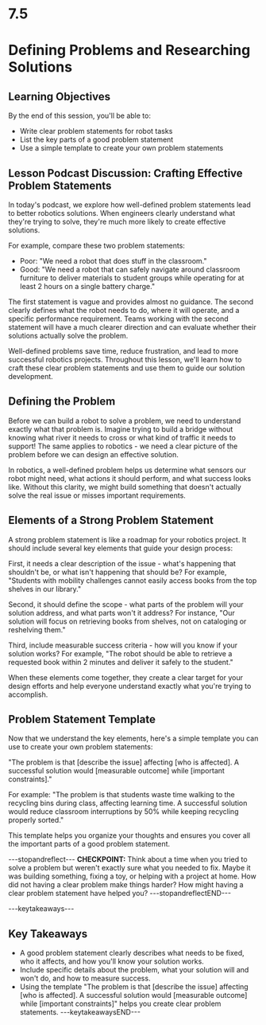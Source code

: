 # 7.5

# Defining Problems and Researching Solutions

## Learning Objectives

By the end of this session, you'll be able to:
- Write clear problem statements for robot tasks
- List the key parts of a good problem statement
- Use a simple template to create your own problem statements

## Lesson Podcast Discussion: Crafting Effective Problem Statements

In today's podcast, we explore how well-defined problem statements lead to better robotics solutions. When engineers clearly understand what they're trying to solve, they're much more likely to create effective solutions.

For example, compare these two problem statements:
- Poor: "We need a robot that does stuff in the classroom."
- Good: "We need a robot that can safely navigate around classroom furniture to deliver materials to student groups while operating for at least 2 hours on a single battery charge."

The first statement is vague and provides almost no guidance. The second clearly defines what the robot needs to do, where it will operate, and a specific performance requirement. Teams working with the second statement will have a much clearer direction and can evaluate whether their solutions actually solve the problem.

Well-defined problems save time, reduce frustration, and lead to more successful robotics projects. Throughout this lesson, we'll learn how to craft these clear problem statements and use them to guide our solution development.

## Defining the Problem

Before we can build a robot to solve a problem, we need to understand exactly what that problem is. Imagine trying to build a bridge without knowing what river it needs to cross or what kind of traffic it needs to support! The same applies to robotics - we need a clear picture of the problem before we can design an effective solution.

In robotics, a well-defined problem helps us determine what sensors our robot might need, what actions it should perform, and what success looks like. Without this clarity, we might build something that doesn't actually solve the real issue or misses important requirements.

## Elements of a Strong Problem Statement

A strong problem statement is like a roadmap for your robotics project. It should include several key elements that guide your design process:

First, it needs a clear description of the issue - what's happening that shouldn't be, or what isn't happening that should be? For example, "Students with mobility challenges cannot easily access books from the top shelves in our library."

Second, it should define the scope - what parts of the problem will your solution address, and what parts won't it address? For instance, "Our solution will focus on retrieving books from shelves, not on cataloging or reshelving them."

Third, include measurable success criteria - how will you know if your solution works? For example, "The robot should be able to retrieve a requested book within 2 minutes and deliver it safely to the student."

When these elements come together, they create a clear target for your design efforts and help everyone understand exactly what you're trying to accomplish.

## Problem Statement Template

Now that we understand the key elements, here's a simple template you can use to create your own problem statements:

"The problem is that [describe the issue] affecting [who is affected]. A successful solution would [measurable outcome] while [important constraints]."

For example:
"The problem is that students waste time walking to the recycling bins during class, affecting learning time. A successful solution would reduce classroom interruptions by 50% while keeping recycling properly sorted."

This template helps you organize your thoughts and ensures you cover all the important parts of a good problem statement.

---stopandreflect---
**CHECKPOINT:** Think about a time when you tried to solve a problem but weren't exactly sure what you needed to fix. Maybe it was building something, fixing a toy, or helping with a project at home. How did not having a clear problem make things harder? How might having a clear problem statement have helped you?
---stopandreflectEND---

---keytakeaways---
## Key Takeaways
- A good problem statement clearly describes what needs to be fixed, who it affects, and how you'll know your solution works.
- Include specific details about the problem, what your solution will and won't do, and how to measure success.
- Using the template "The problem is that [describe the issue] affecting [who is affected]. A successful solution would [measurable outcome] while [important constraints]" helps you create clear problem statements.
---keytakeawaysEND---
